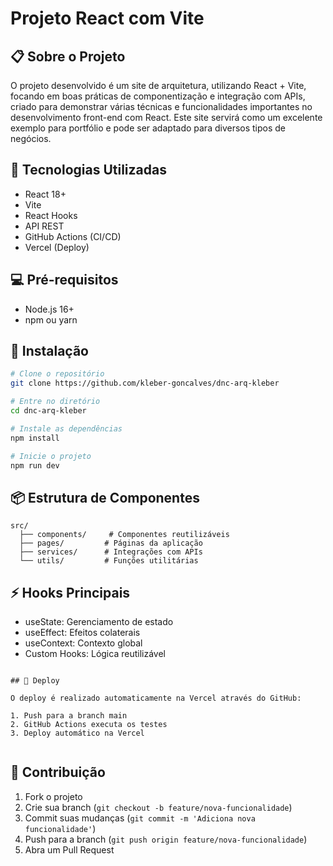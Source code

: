 # Projeto React com Vite

## 📋 Sobre o Projeto

O projeto desenvolvido é um site de arquitetura, utilizando React + Vite, focando em boas práticas de componentização e integração com APIs, criado para demonstrar várias técnicas e funcionalidades importantes no desenvolvimento front-end com React. Este site servirá como um excelente exemplo para portfólio e pode ser adaptado para diversos tipos de negócios.

## 🚀 Tecnologias Utilizadas

-   React 18+
-   Vite
-   React Hooks
-   API REST
-   GitHub Actions (CI/CD)
-   Vercel (Deploy)

## 💻 Pré-requisitos

-   Node.js 16+
-   npm ou yarn

## 🔧 Instalação

```bash
# Clone o repositório
git clone https://github.com/kleber-goncalves/dnc-arq-kleber

# Entre no diretório
cd dnc-arq-kleber

# Instale as dependências
npm install

# Inicie o projeto
npm run dev
```

## 📦 Estrutura de Componentes

```
src/
  ├── components/     # Componentes reutilizáveis
  ├── pages/         # Páginas da aplicação
  ├── services/      # Integrações com APIs
  └── utils/         # Funções utilitárias
```

## ⚡ Hooks Principais

-   useState: Gerenciamento de estado
-   useEffect: Efeitos colaterais
-   useContext: Contexto global
-   Custom Hooks: Lógica reutilizável

```

## 🚀 Deploy

O deploy é realizado automaticamente na Vercel através do GitHub:

1. Push para a branch main
2. GitHub Actions executa os testes
3. Deploy automático na Vercel


```

## 🤝 Contribuição

1. Fork o projeto
2. Crie sua branch (`git checkout -b feature/nova-funcionalidade`)
3. Commit suas mudanças (`git commit -m 'Adiciona nova funcionalidade'`)
4. Push para a branch (`git push origin feature/nova-funcionalidade`)
5. Abra um Pull Request
